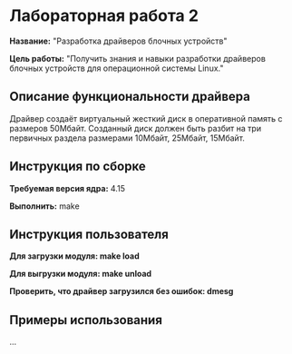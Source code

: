 # Лабораторная работа 2

**Название:** "Разработка драйверов блочных устройств"

**Цель работы:** "Получить знания и навыки разработки драйверов блочных устройств для операционной системы Linux."

## Описание функциональности драйвера

Драйвер создаёт виртуальный жесткий диск в оперативной память с размеров 50Мбайт. Созданный диск должен быть разбит на три первичных раздела размерами 10Мбайт, 25Мбайт, 15Мбайт.


## Инструкция по сборке

**Требуемая версия ядра:** 4.15

**Выполнить:** make


## Инструкция пользователя

**Для загрузки модуля: make load**

**Для выгрузки модуля: make unload**

**Проверить, что драйвер загрузился без ошибок: dmesg**


## Примеры использования

...